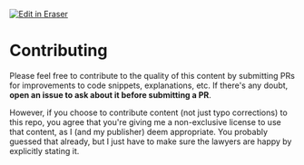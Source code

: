 <p><a target="_blank" href="https://app.eraser.io/workspace/Vd3qslHTHiSmewqBwv3c" id="edit-in-eraser-github-link"><img alt="Edit in Eraser" src="https://firebasestorage.googleapis.com/v0/b/second-petal-295822.appspot.com/o/images%2Fgithub%2FOpen%20in%20Eraser.svg?alt=media&amp;token=968381c8-a7e7-472a-8ed6-4a6626da5501"></a></p>

# Contributing
Please feel free to contribute to the quality of this content by submitting PRs for improvements to code snippets, explanations, etc. If there's any doubt, **open an issue to ask about it before submitting a PR**.

However, if you choose to contribute content (not just typo corrections) to this repo, you agree that you're giving me a non-exclusive license to use that content, as I (and my publisher) deem appropriate. You probably guessed that already, but I just have to make sure the lawyers are happy by explicitly stating it.



<!--- Eraser file: https://app.eraser.io/workspace/Vd3qslHTHiSmewqBwv3c --->